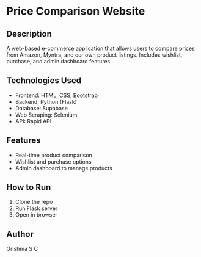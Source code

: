 # Price Comparison Website

## Description
A web-based e-commerce application that allows users to compare prices from Amazon, Myntra, and our own product listings. Includes wishlist, purchase, and admin dashboard features.

## Technologies Used
- Frontend: HTML, CSS, Bootstrap
- Backend: Python (Flask)
- Database: Supabase 
- Web Scraping: Selenium
- API: Rapid API

## Features
- Real-time product comparison
- Wishlist and purchase options
- Admin dashboard to manage products


## How to Run
1. Clone the repo
3. Run Flask server
4. Open in browser

## Author
Grishma S C
